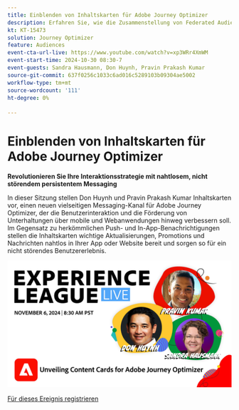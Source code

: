 ```yaml
---
title: Einblenden von Inhaltskarten für Adobe Journey Optimizer
description: Erfahren Sie, wie die Zusammenstellung von Federated Audience einen umfassenden Ansatz zur Kuratierung und Aktivierung von Zielgruppen mit Real-Time CDP und Journey Optimizer bietet.
kt: KT-15473
solution: Journey Optimizer
feature: Audiences
event-cta-url-live: https://www.youtube.com/watch?v=xp3WRr4XmWM
event-start-time: 2024-10-30 08:30-7
event-guests: Sandra Hausmann, Don Huynh, Pravin Prakash Kumar
source-git-commit: 637f0256c1033c6ad016c5289103b09304ae5002
workflow-type: tm+mt
source-wordcount: '111'
ht-degree: 0%

---
```


# Einblenden von Inhaltskarten für Adobe Journey Optimizer

**Revolutionieren Sie Ihre Interaktionsstrategie mit nahtlosem, nicht störendem persistentem Messaging**

In dieser Sitzung stellen Don Huynh und Pravin Prakash Kumar Inhaltskarten vor, einen neuen vielseitigen Messaging-Kanal für Adobe Journey Optimizer, der die Benutzerinteraktion und die Förderung von Unterhaltungen über mobile und Webanwendungen hinweg verbessern soll. Im Gegensatz zu herkömmlichen Push- und In-App-Benachrichtigungen stellen die Inhaltskarten wichtige Aktualisierungen, Promotions und Nachrichten nahtlos in Ihrer App oder Website bereit und sorgen so für ein nicht störendes Benutzererlebnis.


![Erlebnisklasse live](/help/experience-league-live/assets/WebBanner-Nov-6-2024.jpg)

[Für dieses Ereignis registrieren](https://engage.adobe.com/ExpLeagueLive-241030.html?s_rtid=7015Y0000048hxzQAA&amp;s_iid=&amp;sfid=&amp;acctid=&amp;ecp=)

